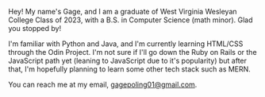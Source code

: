 Hey! My name's Gage, and I am a graduate of West Virginia Wesleyan College Class of 2023, with a B.S. in Computer Science (math minor). Glad you stopped by!

I'm familiar with Python and Java, and I'm currently learning HTML/CSS through the Odin Project. I'm not sure if I'll go down the Ruby on Rails or the JavaScript path yet (leaning to JavaScript due to it's popularity)
but after that, I'm hopefully planning to learn some other tech stack such as MERN.

You can reach me at my email, gagepoling01@gmail.com. 

